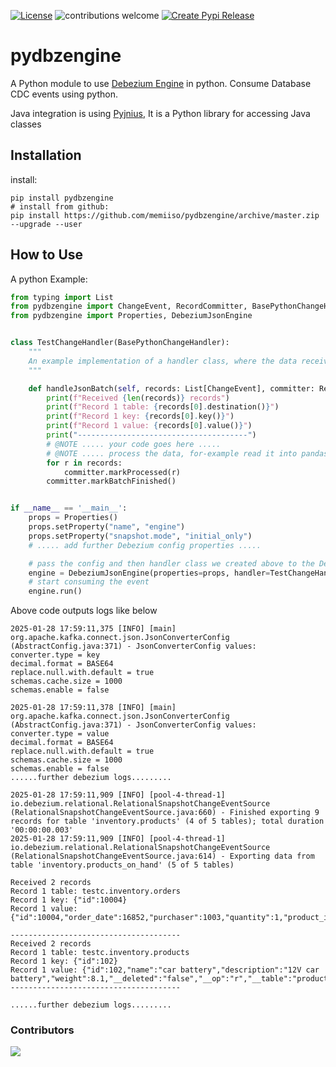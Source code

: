 [![License](http://img.shields.io/:license-apache%202.0-brightgreen.svg)](http://www.apache.org/licenses/LICENSE-2.0.html)
![contributions welcome](https://img.shields.io/badge/contributions-welcome-brightgreen.svg?style=flat)
[![Create Pypi Release](https://github.com/memiiso/pydbzengine/actions/workflows/release.yml/badge.svg)](https://github.com/memiiso/pydbzengine/actions/workflows/release.yml)
# pydbzengine

A Python module to use [Debezium Engine](https://debezium.io/) in python. Consume Database CDC events using python.

Java integration is using [Pyjnius](https://pyjnius.readthedocs.io/en/latest/), It is a Python library for accessing
Java classes

## Installation

install:

```shell
pip install pydbzengine
# install from github:
pip install https://github.com/memiiso/pydbzengine/archive/master.zip --upgrade --user
```

## How to Use

A python Example:

```python
from typing import List
from pydbzengine import ChangeEvent, RecordCommitter, BasePythonChangeHandler
from pydbzengine import Properties, DebeziumJsonEngine


class TestChangeHandler(BasePythonChangeHandler):
    """
    An example implementation of a handler class, where the data received from java is processed.
    """

    def handleJsonBatch(self, records: List[ChangeEvent], committer: RecordCommitter):
        print(f"Received {len(records)} records")
        print(f"Record 1 table: {records[0].destination()}")
        print(f"Record 1 key: {records[0].key()}")
        print(f"Record 1 value: {records[0].value()}")
        print("--------------------------------------")
        # @NOTE ..... your code goes here .....
        # @NOTE ..... process the data, for-example read it into pandas and save to destination etc. .....
        for r in records:
            committer.markProcessed(r)
        committer.markBatchFinished()


if __name__ == '__main__':
    props = Properties()
    props.setProperty("name", "engine")
    props.setProperty("snapshot.mode", "initial_only")
    # ..... add further Debezium config properties .....

    # pass the config and then handler class we created above to the DebeziumJsonEngine
    engine = DebeziumJsonEngine(properties=props, handler=TestChangeHandler())
    # start consuming the event
    engine.run()
```

Above code outputs logs like below

```asciidoc
2025-01-28 17:59:11,375 [INFO] [main] org.apache.kafka.connect.json.JsonConverterConfig (AbstractConfig.java:371) - JsonConverterConfig values:
converter.type = key
decimal.format = BASE64
replace.null.with.default = true
schemas.cache.size = 1000
schemas.enable = false

2025-01-28 17:59:11,378 [INFO] [main] org.apache.kafka.connect.json.JsonConverterConfig (AbstractConfig.java:371) - JsonConverterConfig values:
converter.type = value
decimal.format = BASE64
replace.null.with.default = true
schemas.cache.size = 1000
schemas.enable = false
......further debezium logs.........

2025-01-28 17:59:11,909 [INFO] [pool-4-thread-1] io.debezium.relational.RelationalSnapshotChangeEventSource (RelationalSnapshotChangeEventSource.java:660) - Finished exporting 9 records for table 'inventory.products' (4 of 5 tables); total duration '00:00:00.003' 
2025-01-28 17:59:11,909 [INFO] [pool-4-thread-1] io.debezium.relational.RelationalSnapshotChangeEventSource (RelationalSnapshotChangeEventSource.java:614) - Exporting data from table 'inventory.products_on_hand' (5 of 5 tables)

Received 2 records
Record 1 table: testc.inventory.orders
Record 1 key: {"id":10004}
Record 1 value: {"id":10004,"order_date":16852,"purchaser":1003,"quantity":1,"product_id":107,"__deleted":"false","__op":"r","__table":"orders","__source_ts_ms":1738083551906,"__ts_ms":1738083551905}

--------------------------------------
Received 2 records
Record 1 table: testc.inventory.products
Record 1 key: {"id":102}
Record 1 value: {"id":102,"name":"car battery","description":"12V car battery","weight":8.1,"__deleted":"false","__op":"r","__table":"products","__source_ts_ms":1738083551906,"__ts_ms":1738083551909}
--------------------------------------

......further debezium logs.........
```

### Contributors

<a href="https://github.com/memiiso/pydbzengine/graphs/contributors">
  <img src="https://contributors-img.web.app/image?repo=memiiso/pydbzengine" />
</a>

